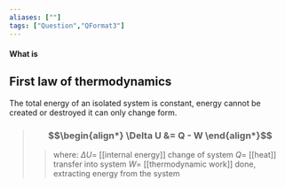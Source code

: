 ```yaml
---
aliases: [""]
tags: ["Question","QFormat3"]
---
```


#### What is
## First law of thermodynamics
The total energy of an isolated system is constant, energy cannot be created or destroyed it can only change form.

> ### $$\begin{align*} \Delta U  &= Q - W  \end{align*}$$
>> where:
>> $\Delta U=$ [[internal energy]] change of system
>> $Q=$ [[heat]] transfer into system
>> $W=$ [[thermodynamic work]] done, extracting energy from the system